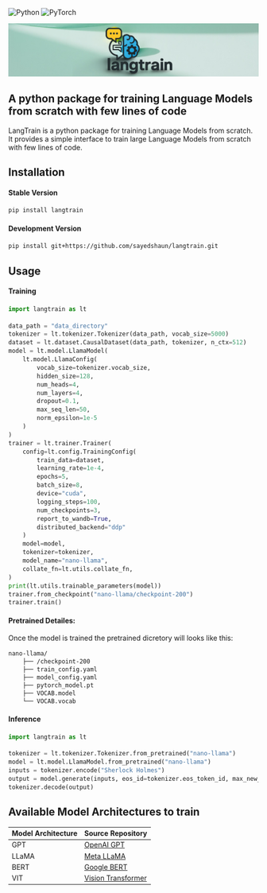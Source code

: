 ![Python](https://img.shields.io/badge/python-3670A0?style=plastic&logo=python&logoColor=ffdd54) ![PyTorch](https://img.shields.io/badge/PyTorch-%23EE4C2C.svg?style=plastic&logo=PyTorch&logoColor=white)


![alt text](docs/static/logo.png)


## A python package for training Language Models from scratch with few lines of code

LangTrain is a python package for training Language Models from scratch. It provides a simple interface to train large Language Models from scratch with few lines of code.

## Installation

#### Stable Version
```bash
pip install langtrain
```

#### Development Version
```bash
pip install git+https://github.com/sayedshaun/langtrain.git
```

## Usage

#### Training

```python
import langtrain as lt

data_path = "data_directory"
tokenizer = lt.tokenizer.Tokenizer(data_path, vocab_size=5000)
dataset = lt.dataset.CausalDataset(data_path, tokenizer, n_ctx=512)
model = lt.model.LlamaModel(
    lt.model.LlamaConfig(
        vocab_size=tokenizer.vocab_size,
        hidden_size=128,
        num_heads=4,
        num_layers=4,
        dropout=0.1,
        max_seq_len=50,
        norm_epsilon=1e-5
    )
)
trainer = lt.trainer.Trainer(
    config=lt.config.TrainingConfig(
        train_data=dataset,
        learning_rate=1e-4,
        epochs=5,
        batch_size=8,
        device="cuda",
        logging_steps=100,
        num_checkpoints=3,
        report_to_wandb=True,
        distributed_backend="ddp"
    )
    model=model,
    tokenizer=tokenizer,
    model_name="nano-llama",
    collate_fn=lt.utils.collate_fn,
)
print(lt.utils.trainable_parameters(model))
trainer.from_checkpoint("nano-llama/checkpoint-200")
trainer.train()
```

#### Pretrained Detailes:
Once the model is trained the pretrained dicretory will looks like this:
```
nano-llama/
    ├── /checkpoint-200
    ├── train_config.yaml
    ├── model_config.yaml
    ├── pytorch_model.pt
    ├── VOCAB.model
    └── VOCAB.vocab
```

#### Inference

```python
import langtrain as lt

tokenizer = lt.tokenizer.Tokenizer.from_pretrained("nano-llama")
model = lt.model.LlamaModel.from_pretrained("nano-llama")
inputs = tokenizer.encode("Sherlock Holmes")
output = model.generate(inputs, eos_id=tokenizer.eos_token_id, max_new_tokens=50)
tokenizer.decode(output)
```

## Available Model Architectures to train

| Model Architecture | Source Repository |
|--------------------|--------------------------------------------|
| GPT                | [OpenAI GPT](https://openai.com/index/language-unsupervised/) |
| LLaMA              | [Meta LLaMA](https://arxiv.org/abs/2302.13971) |
| BERT               | [Google BERT](https://arxiv.org/abs/1810.04805) |
| VIT                | [Vision Transformer](https://arxiv.org/abs/2010.11929) |